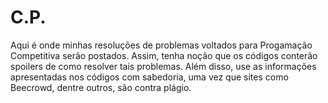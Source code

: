 # C.P.
Aqui é onde minhas resoluções de problemas voltados para Progamação Competitiva serão postados.
Assim, tenha noção que os códigos conterão spoilers de como resolver tais problemas.
Além disso, use as informações apresentadas nos códigos com sabedoria, uma vez que sites como Beecrowd, dentre outros, são contra plágio.
